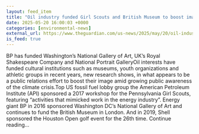 ```yaml
---
layout: feed_item
title: "Oil industry funded Girl Scouts and British Museum to boost image, evidence suggests"
date: 2025-05-20 16:00:03 +0000
categories: [environmental-news]
external_url: https://www.theguardian.com/us-news/2025/may/20/oil-industry-reputation-girl-scouts-british-museum
is_feed: true
---
```


BP has funded Washington’s National Gallery of Art, UK’s Royal Shakespeare Company and National Portrait GalleryOil interests have funded cultural institutions such as museums, youth organizations and athletic groups in recent years, new research shows, in what appears to be a public relations effort to boost their image amid growing public awareness of the climate crisis.Top US fossil fuel lobby group the American Petroleum Institute (API) sponsored a 2017 workshop for the Pennsylvania Girl Scouts, featuring “activities that mimicked work in the energy industry”. Energy giant BP in 2016 sponsored Washington DC’s National Gallery of Art and continues to fund the British Museum in London. And in 2019, Shell sponsored the Houston Open golf event for the 26th time. Continue reading...
